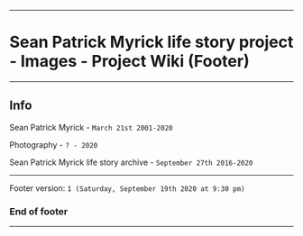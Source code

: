 
***

# Sean Patrick Myrick life story project - Images - Project Wiki (Footer)

***

## Info

Sean Patrick Myrick - `March 21st 2001-2020`

Photography - `? - 2020`

Sean Patrick Myrick life story archive - `September 27th 2016-2020`

***

Footer version: `1 (Saturday, September 19th 2020 at 9:30 pm)`

### End of footer

***
